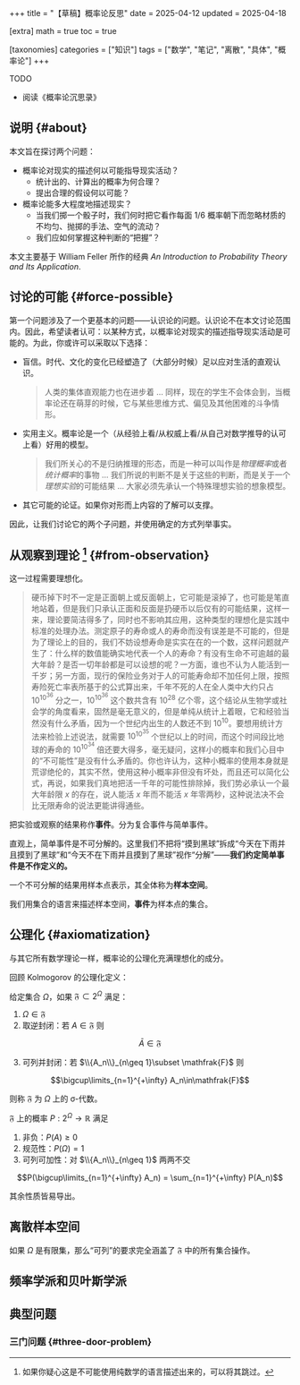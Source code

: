 +++
title = "【草稿】概率论反思"
date = 2025-04-12
updated = 2025-04-18

[extra]
math = true
toc = true

[taxonomies]
categories = ["知识"]
tags = ["数学", "笔记", "离散", "具体", "概率论"]
+++

TODO
- 阅读《概率论沉思录》

## 说明 {#about}
本文旨在探讨两个问题：
- 概率论对现实的描述何以可能指导现实活动？
  - 统计出的、计算出的概率为何合理？
  - 提出合理的假设何以可能？
- 概率论能多大程度地描述现实？
  - 当我们掷一个骰子时，我们何时把它看作每面 1/6 概率朝下而忽略材质的不均匀、抛掷的手法、空气的流动？
  - 我们应如何掌握这种判断的“把握”？

本文主要基于 William Feller 所作的经典 *An Introduction to Probability Theory and Its Application*.

## 讨论的可能 {#force-possible}
第一个问题涉及了一个更基本的问题——认识论的问题。认识论不在本文讨论范围内。因此，希望读者认可：以某种方式，以概率论对现实的描述指导现实活动是可能的。为此，你或许可以采取以下选择：
- 盲信。时代、文化的变化已经塑造了（大部分时候）足以应对生活的直观认识。
  > 人类的集体直观能力也在进步着 … 同样，现在的学生不会体会到，当概率论还在萌芽的时候，它与某些思维方式、偏见及其他困难的斗争情形。
- 实用主义。概率论是一个（从经验上看/从权威上看/从自己对数学推导的认可上看）好用的模型。
  > 我们所关心的不是归纳推理的形态，而是一种可以叫作是*物理概率*或者*统计概率*的事物 … 我们所说的判断不是关于这些的判断，而是关于一个*理想实验*的可能结果 … 大家必须先承认一个特殊理想实验的想象模型。
- 其它可能的论证。如果你对形而上内容的了解可以支撑。

因此，让我们讨论它的两个子问题，并使用确定的方式列举事实。

## 从观察到理论 [^non-mathmatical] {#from-observation}
这一过程需要理想化。
> 硬币掉下时不一定是正面朝上或反面朝上，它可能是滚掉了，也可能是笔直地站着，但是我们只承认正面和反面是扔硬币以后仅有的可能结果，这样一来，理论要简洁得多了，同时也不影响其应用，这种类型的理想化是实践中标准的处理办法。测定原子的寿命或人的寿命而没有误差是不可能的，但是为了理论上的目的，我们不妨设想寿命是实实在在的一个数，这样问题就产生了：什么样的数值能确实地代表一个人的寿命？有没有生命不可逾越的最大年龄？是否一切年龄都是可以设想的呢？一方面，谁也不认为人能活到一千岁；另一方面，现行的保险业务对于人的可能寿命却不加任何上限，按照寿险死亡率表所基于的公式算出来，千年不死的人在全人类中大约只占 $10^{10^{36}}$ 分之一，$10^{10^{36}}$ 这个数共含有 $10^{28}$ 亿个零，这个结论从生物学或社会学的角度看来，固然是毫无意义的，但是单纯从统计上着眼，它和经验当然没有什么矛盾，因为一个世纪内出生的人数还不到 $10^{10}$。要想用统计方法来检验上述说法，就需要 $10^{10^{35}}$ 个世纪以上的时间，而这个时间段比地球的寿命的 $10^{10^{34}}$ 倍还要大得多，毫无疑问，这样小的概率和我们心目中的“不可能性”是没有什么矛盾的。你也许认为，这种小概率的使用本身就是荒谬绝伦的，其实不然，使用这种小概率非但没有坏处，而且还可以简化公式，再说，如果我们真地把活一千年的可能性排除掉，我们势必承认一个最大年龄限 $x$ 的存在，说人能活 $x$ 年而不能活 $x$ 年零两秒，这种说法决不会比无限寿命的说法更能讲得通些。

把实验或观察的结果称作**事件**。分为复合事件与简单事件。

直观上，简单事件是不可分解的。这里我们不把将“摸到黑球”拆成“今天在下雨并且摸到了黑球”和“今天不在下雨并且摸到了黑球”视作“分解”——**我们约定简单事件是不作定义的。**

一个不可分解的结果用样本点表示，其全体称为**样本空间**。

我们用集合的语言来描述样本空间，**事件**为样本点的集合。

## 公理化 {#axiomatization}
与其它所有数学理论一样，概率论的公理化充满理想化的成分。

回顾 Kolmogorov 的公理化定义：

给定集合 $\Omega$，如果 $\mathfrak{F}\subset 2^\Omega$ 满足：
1. $\Omega\in\mathfrak{F}$
2. 取逆封闭：若 $A\in\mathfrak{F}$ 则

$$\bar{A}\in\mathfrak{F}$$

3. 可列并封闭：若 $\\{A_n\\}_{n\geq 1}\subset \mathfrak{F}$ 则

$$\bigcup\limits_{n=1}^{+\infty} A_n\in\mathfrak{F}$$

则称 $\mathfrak{F}$ 为 $\Omega$ 上的 σ-代数。

$\mathfrak{F}$ 上的概率 $P: 2^\Omega\to \mathbb{R}$ 满足
1. 非负：$P(A)\geq 0$
2. 规范性：$P(\Omega)=1$
3. 可列可加性：对 $\\{A_n\\}_{n\geq 1}$ 两两不交

$$P(\bigcup\limits_{n=1}^{+\infty} A_n) = \sum_{n=1}^{+\infty} P(A_n)$$

其余性质皆易导出。

## 离散样本空间
如果 $\Omega$ 是有限集，那么“可列”的要求完全涵盖了 $\mathfrak{F}$ 中的所有集合操作。

## 频率学派和贝叶斯学派

## 典型问题
### 三门问题 {#three-door-problem}

[^non-mathmatical]: 如果你疑心这是不可能使用纯数学的语言描述出来的，可以将其跳过。
